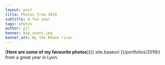 ```yaml
---
layout: post
title: Photos from 2019
subtitle: A fun year
tags: photos
author: pjl
banner: boy_swans.jpg
banner_alt: By the Rhône river
---
```


[__Here are some of my favourite photos__]({{ site.baseurl }}/portfolios/2019/) from a great year in Lyon.
